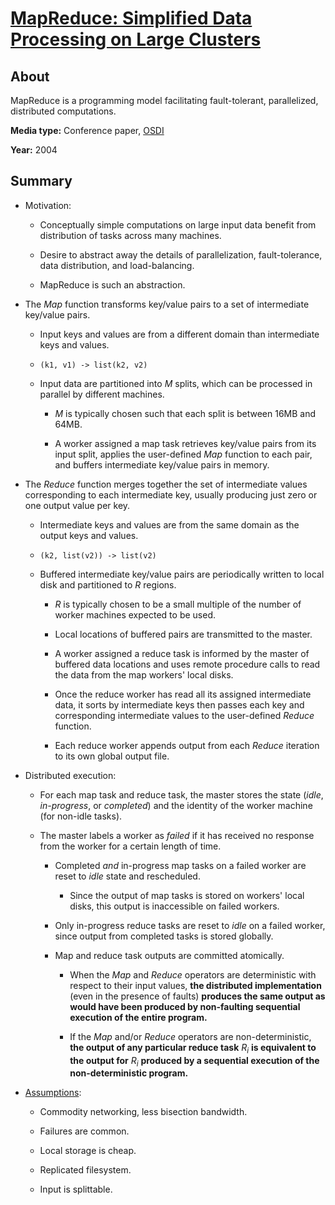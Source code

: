 # [MapReduce: Simplified Data Processing on Large Clusters](http://static.googleusercontent.com/media/research.google.com/es/us/archive/mapreduce-osdi04.pdf)

## About

MapReduce is a programming model facilitating fault-tolerant, parallelized, distributed computations.

**Media type:** Conference paper, [OSDI](https://dl.acm.org/conference/osdi)

**Year:** 2004

## Summary

- Motivation:

    - Conceptually simple computations on large input data benefit from distribution of tasks across many machines.

    - Desire to abstract away the details of parallelization, fault-tolerance, data distribution, and load-balancing.

    - MapReduce is such an abstraction.

- The *Map* function transforms key/value pairs to a set of intermediate key/value pairs.

    - Input keys and values are from a different domain than intermediate keys and values.

    - `(k1, v1) -> list(k2, v2)`

    - Input data are partitioned into $M$ splits, which can be processed in parallel by different machines.

        - $M$ is typically chosen such that each split is between 16MB and 64MB.

        - A worker assigned a map task retrieves key/value pairs from its input split, applies the user-defined *Map* function to each pair, and buffers intermediate key/value pairs in memory.

- The *Reduce* function merges together the set of intermediate values corresponding to each intermediate key, usually producing just zero or one output value per key.

    - Intermediate keys and values are from the same domain as the output keys and values.

    - `(k2, list(v2)) -> list(v2)`

    - Buffered intermediate key/value pairs are periodically written to local disk and partitioned to $R$ regions.

        - $R$ is typically chosen to be a small multiple of the number of worker machines expected to be used.

        - Local locations of buffered pairs are transmitted to the master.

        - A worker assigned a reduce task is informed by the master of buffered data locations and uses remote procedure calls to read the data from the map workers' local disks.

        - Once the reduce worker has read all its assigned intermediate data, it sorts by intermediate keys then passes each key and corresponding intermediate values to the user-defined *Reduce* function.

        - Each reduce worker appends output from each *Reduce* iteration to its own global output file.

- Distributed execution:

    - For each map task and reduce task, the master stores the state (*idle*, *in-progress*, or *completed*) and the identity of the worker machine (for non-idle tasks).

    - The master labels a worker as *failed* if it has received no response from the worker for a certain length of time.

        - Completed *and* in-progress map tasks on a failed worker are reset to *idle* state and rescheduled.

            - Since the output of map tasks is stored on workers' local disks, this output is inaccessible on failed workers.

        - Only in-progress reduce tasks are reset to *idle* on a failed worker, since output from completed tasks is stored globally.

        - Map and reduce task outputs are committed atomically.

            - When the *Map* and *Reduce* operators are deterministic with respect to their input values, **the distributed implementation** (even in the presence of faults) **produces the same output as would have been produced by non-faulting sequential execution of the entire program.**

            - If the *Map* and/or *Reduce* operators are non-deterministic, **the output of any particular reduce task** $R_i$ **is equivalent to the output for** $R_i$ **produced by a sequential execution of the non-deterministic program.**

- [Assumptions](https://pages.cs.wisc.edu/~shivaram/cs744-fa22-slides/cs744-mapred.pdf):

    - Commodity networking, less bisection bandwidth.

    - Failures are common.

    - Local storage is cheap.

    - Replicated filesystem.

    - Input is splittable.